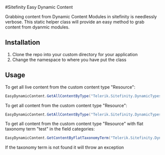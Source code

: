 #Sitefinity Easy Dynamic Content

Grabbing content from Dynamic Content Modules in sitefinity is needlessly verbose.
This static helper class will provide an easy method to grab content from dyanmic modules.

## Installation ##

1. Clone the repo into your custom directory for your application
2. Change the namespace to where you have put the class

## Usage ##

To get all live content from the custom content type "Resource":

````c#
EasyDynamicContent.GetAllContentByType("Telerik.Sitefinity.DynamicTypes.Model.Resources.Resource");
````

To get all content from the custom content type "Resource":

````c#
EasyDynamicContent.GetAllContentByType("Telerik.Sitefinity.DynamicTypes.Model.Resources.Resource", false);
````
To get all content from the custom content type "Resource" with flat taxonomy term "test" in the field categories:

````c#
EasyDynamicContent.GetContentByFlatTaxonomyTerm("Telerik.Sitefinity.DynamicTypes.Model.Resources.Resource", "test", "categories");
````

If the taxonomy term is not found it will throw an exception
